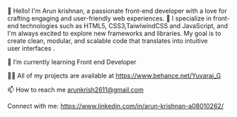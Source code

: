 👋 Hello! I'm Arun krishnan, a passionate front-end developer with a love for crafting engaging and user-friendly web experiences.
🌟 I specialize in front-end technologies such as HTML5, CSS3,TaiwlwindCSS and JavaScript, and I'm always excited to explore new frameworks and libraries.
My goal is to create clean, modular, and scalable code that translates into intuitive user interfaces .

🌱 I’m currently learning Front end Developer

👨‍💻 All of my projects are available at https://www.behance.net/Yuvaraj_G

📫 How to reach me arunkrish2611@gmail.com

Connect with me:
https://www.linkedin.com/in/arun-krishnan-a08010262/


